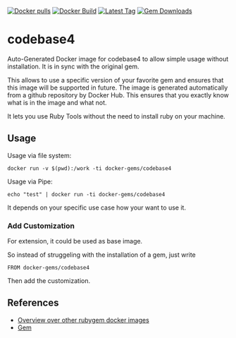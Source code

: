 [![Docker pulls](https://img.shields.io/docker/pulls/rubygem/codebase4.svg)](https://hub.docker.com/r/rubygem/codebase4/)
[![Docker Build](https://img.shields.io/docker/automated/rubygem/codebase4.svg)](https://hub.docker.com/r/rubygem/codebase4/)
[![Latest Tag](https://img.shields.io/github/tag/docker-rubygem/codebase4.svg)](https://hub.docker.com/r/rubygem/codebase4/)
[![Gem Downloads](https://img.shields.io/gem/dt/codebase4.svg)](https://rubygems.org/gems/codebase4/)
# codebase4

Auto-Generated Docker image for codebase4 to allow simple usage without installation.
It is in sync with the original gem.

This allows to use a specific version of your favorite gem and ensures that this image will be supported in future.
The image is generated automatically from a github repository by Docker Hub.
This ensures that you exactly know what is in the image and what not.

It lets you use Ruby Tools without the need to install ruby on your machine.

## Usage

Usage via file system:

`docker run -v $(pwd):/work -ti docker-gems/codebase4`

Usage via Pipe:

`echo "test" | docker run -ti docker-gems/codebase4`

It depends on your specific use case how your want to use it.

### Add Customization

For extension, it could be used as base image.

So instead of struggeling with the installation of a gem, just write

`FROM docker-gems/codebase4`

Then add the customization.

## References

 - [Overview over other rubygem docker images](https://github.com/thinkbot/docker-rubygem)
 - [Gem](https://rubygems.org/gems/codebase4/)

